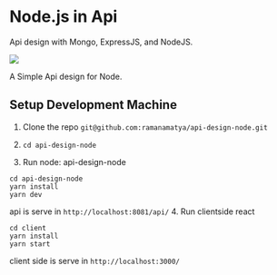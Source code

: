 # Node.js in Api
Api design with Mongo, ExpressJS, and NodeJS.

<img src="https://cdn-images-1.medium.com/max/1600/1*cCH1lWgRMm8660rpRtjtTQ.png" />

A Simple Api design for Node.


## Setup Development Machine
1. Clone the repo `git@github.com:ramanamatya/api-design-node.git`

2. `cd api-design-node`

3. Run node: api-design-node
```
cd api-design-node
yarn install
yarn dev
```
api is serve in `http://localhost:8081/api/`
4. Run clientside react
```
cd client
yarn install
yarn start
```
client side is serve in `http://localhost:3000/`
